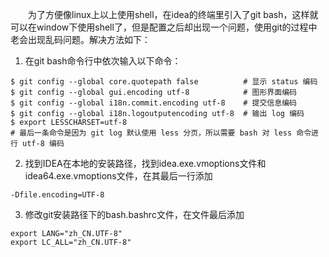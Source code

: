 &ensp;&ensp;&ensp;&ensp;为了方便像linux上以上使用shell，在idea的终端里引入了git bash，这样就可以在window下使用shell了，但是配置之后却出现一个问题，使用git的过程中老会出现乱码问题。解决方法如下：
1. 在git bash命令行中依次输入以下命令：
```shell
$ git config --global core.quotepath false  		# 显示 status 编码
$ git config --global gui.encoding utf-8			# 图形界面编码
$ git config --global i18n.commit.encoding utf-8	# 提交信息编码
$ git config --global i18n.logoutputencoding utf-8	# 输出 log 编码
$ export LESSCHARSET=utf-8
# 最后一条命令是因为 git log 默认使用 less 分页，所以需要 bash 对 less 命令进行 utf-8 编码
```

2. 找到IDEA在本地的安装路径，找到idea.exe.vmoptions文件和idea64.exe.vmoptions文件，在其最后一行添加
```text
-Dfile.encoding=UTF-8
```

3. 修改git安装路径下的bash.bashrc文件，在文件最后添加
```text
export LANG="zh_CN.UTF-8"
export LC_ALL="zh_CN.UTF-8"
```